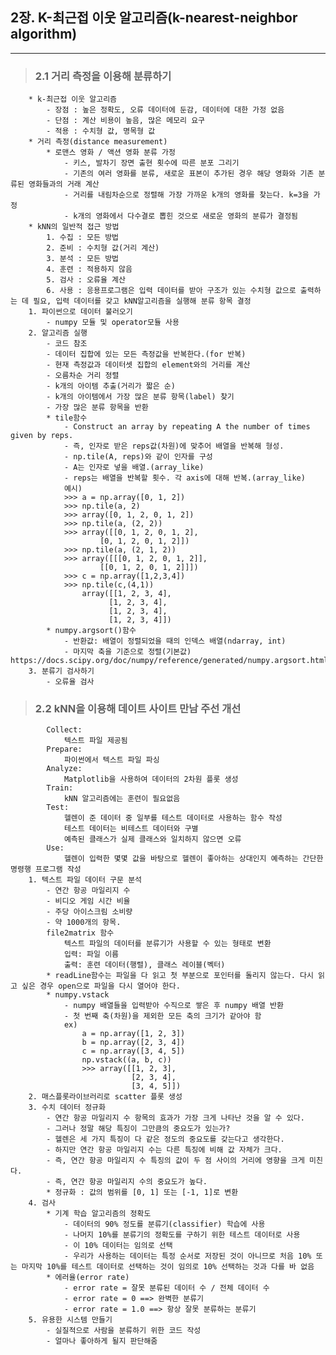 ## 2장. K-최근접 이웃 알고리즘(k-nearest-neighbor algorithm)
---------------------------------------------------
>###    2.1 거리 측정을 이용해 분류하기
        * k-최근접 이웃 알고리즘
            - 장점 : 높은 정확도, 오류 데이터에 둔감, 데이터에 대한 가정 없음
            - 단점 : 계산 비용이 높음, 많은 메모리 요구
            - 적용 : 수치형 값, 명목형 값
        * 거리 측정(distance measurement)
            * 로맨스 영화 / 액션 영화 분류 가정
                - 키스, 발차기 장면 출현 횟수에 따른 분포 그리기
                - 기존의 여러 영화를 분류, 새로운 표본이 추가된 경우 해당 영화와 기존 분류된 영화들과의 거래 계산
                - 거리를 내림차순으로 정렬해 가장 가까운 k개의 영화를 찾는다. k=3을 가정
                - k개의 영화에서 다수결로 뽑힌 것으로 새로운 영화의 분류가 결정됨
        * kNN의 일반적 접근 방법
            1. 수집 : 모든 방법
            2. 준비 : 수치형 값(거리 계산)
            3. 분석 : 모든 방법
            4. 훈련 : 적용하지 않음
            5. 검사 : 오류율 계산
            6. 사용 : 응용프로그램은 입력 데이터를 받아 구조가 있는 수치형 값으로 출력하는 데 필요, 입력 데이터를 갖고 kNN알고리즘을 실행해 분류 항목 결정 
        1. 파이썬으로 데이터 불러오기
            - numpy 모듈 및 operator모듈 사용
        2. 알고리즘 실행
            - 코드 참조
            - 데이터 집합에 있는 모든 측정값을 반복한다.(for 반복)
            - 현재 측정값과 데이터셋 집합의 element와의 거리를 계산
            - 오름차순 거리 정렬
            - k개의 아이템 추출(거리가 짧은 순)
            - k개의 아이템에서 가장 많은 분류 항목(label) 찾기
            - 가장 많은 분류 항목을 반환
            * tile함수
                - Construct an array by repeating A the number of times given by reps.
                - 즉, 인자로 받은 reps값(차원)에 맞추어 배열을 반복해 형성.
                - np.tile(A, reps)와 같이 인자를 구성
                - A는 인자로 넣을 배열.(array_like)
                - reps는 배열을 반복할 횟수. 각 axis에 대해 반복.(array_like)
                예시)
                >>> a = np.array([0, 1, 2])
                >>> np.tile(a, 2)
                >>> array([0, 1, 2, 0, 1, 2])
                >>> np.tile(a, (2, 2))
                >>> array([[0, 1, 2, 0, 1, 2],
                        [0, 1, 2, 0, 1, 2]])
                >>> np.tile(a, (2, 1, 2))
                >>> array([[[0, 1, 2, 0, 1, 2]],
                        [[0, 1, 2, 0, 1, 2]]])
                >>> c = np.array([1,2,3,4])
                >>> np.tile(c,(4,1))
                    array([[1, 2, 3, 4],
                          [1, 2, 3, 4],
                          [1, 2, 3, 4],
                          [1, 2, 3, 4]])
            * numpy.argsort()함수
                - 반환값: 배열이 정렬되었을 때의 인덱스 배열(ndarray, int)
                - 마지막 축을 기준으로 정렬(기본값) https://docs.scipy.org/doc/numpy/reference/generated/numpy.argsort.html
        3. 분류기 검사하기
            - 오류율 검사
>###    2.2 kNN을 이용해 데이트 사이트 만남 주선 개선
            Collect:
                텍스트 파일 제공됨
            Prepare:
                파이썬에서 텍스트 파일 파싱
            Analyze:
                Matplotlib을 사용하여 데이터의 2차원 플롯 생성
            Train:
                kNN 알고리즘에는 훈련이 필요없음
            Test:
                헬렌이 준 데이터 중 일부를 테스트 데이터로 사용하는 함수 작성
                테스트 데이터는 비테스트 데이터와 구별
                예측된 클래스가 실제 클래스와 일치하지 않으면 오류
            Use:
                헬렌이 입력한 몇몇 값을 바탕으로 헬렌이 좋아하는 상대인지 예측하는 간단한 명령행 프로그램 작성
        1. 텍스트 파일 데이터 구문 분석
            - 연간 항공 마일리지 수
            - 비디오 게임 시간 비율
            - 주당 아이스크림 소비량
            - 약 1000개의 항목.
            file2matrix 함수
                텍스트 파일의 데이터를 분류기가 사용할 수 있는 형태로 변환
                입력: 파일 이름
                출력: 훈련 데이터(행렬), 클래스 레이블(벡터)
            * readLine함수는 파일을 다 읽고 첫 부분으로 포인터를 돌리지 않는다. 다시 읽고 싶은 경우 open으로 파일을 다시 열어야 한다.
            * numpy.vstack
                - numpy 배열들을 입력받아 수직으로 쌓은 후 numpy 배열 반환
                - 첫 번째 축(차원)을 제외한 모든 축의 크기가 같아야 함
                ex)
                    a = np.array([1, 2, 3])
                    b = np.array([2, 3, 4])
                    c = np.array([3, 4, 5])
                    np.vstack((a, b, c))
                    >>> array([[1, 2, 3],
                               [2, 3, 4],
                               [3, 4, 5]])
        2. 매스플롯라이브러리로 scatter 플롯 생성
        3. 수치 데이터 정규화
            - 연간 항공 마일리지 수 항목의 효과가 가장 크게 나타난 것을 알 수 있다.
            - 그러나 정말 해당 특징이 그만큼의 중요도가 있는가?
            - 헬렌은 세 가지 특징이 다 같은 정도의 중요도를 갖는다고 생각한다.
            - 하지만 연간 항공 마일리지 수는 다른 특징에 비해 값 자체가 크다.
            - 즉, 연간 항공 마일리지 수 특징의 값이 두 점 사이의 거리에 영향을 크게 미친다.
            - 즉, 연간 항공 마일리지 수의 중요도가 높다.
            * 정규화 : 값의 범위를 [0, 1] 또는 [-1, 1]로 변환
        4. 검사
            * 기계 학습 알고리즘의 정확도
                - 데이터의 90% 정도를 분류기(classifier) 학습에 사용
                - 나머지 10%를 분류기의 정확도를 구하기 위한 테스트 데이터로 사용
                - 이 10% 데이터는 임의로 선택
                - 우리가 사용하는 데이터는 특정 순서로 저장된 것이 아니므로 처음 10% 또는 마지막 10%를 테스트 데이터로 선택하는 것이 임의로 10% 선택하는 것과 다를 바 없음
            * 에러율(error rate)
                - error rate = 잘못 분류된 데이터 수 / 전체 데이터 수
                - error rate = 0 ==> 완벽한 분류기
                - error rate = 1.0 ==> 항상 잘못 분류하는 분류기
        5. 유용한 시스템 만들기
            - 실질적으로 사람을 분류하기 위한 코드 작성
            - 얼마나 좋아하게 될지 판단해줌
            